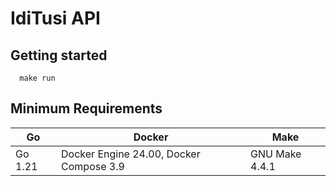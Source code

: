 # IdiTusi API

## Getting started

```shell
  make run
```

## Minimum Requirements

| Go      | Docker                                  | Make           |
|---------|-----------------------------------------|----------------|
| Go 1.21 | Docker Engine 24.00, Docker Compose 3.9 | GNU Make 4.4.1 |
